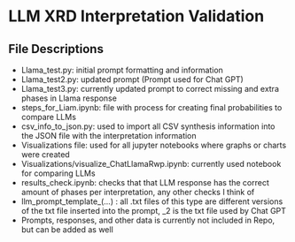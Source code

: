 # LLM XRD Interpretation Validation
## File Descriptions
- Llama_test.py: initial prompt formatting and information
- Llama_test2.py: updated prompt (Prompt used for Chat GPT)
- Llama_test3.py: currently updated prompt to correct missing and extra phases in Llama response
- steps_for_Liam.ipynb: file with process for creating final probabilities to compare LLMs
- csv_info_to_json.py: used to import all CSV synthesis information into the JSON file with the interpretation information
- Visualizations file: used for all jupyter notebooks where graphs or charts were created
- Visualizations/visualize_ChatLlamaRwp.ipynb: currently used notebook for comparing LLMs
- results_check.ipynb: checks that that LLM response has the correct amount of phases per interpretation, any other checks I think of
- llm_prompt_template_(...) : all .txt files of this type are different versions of the txt file inserted into the prompt, _2 is the txt file used by Chat GPT
- Prompts, responses, and other data is currently not included in Repo, but can be added as well
